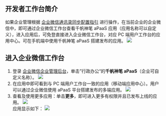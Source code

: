 ## 开发者工作台简介
如果企业管理根据 [企业微信通讯录同步配置指引](https://cloud.tencent.com/document/product/1365/57495) 进行操作，在当前企业的企业微信中，即可通过企业微信工作台查看千帆神笔 aPaaS 应用（应用名称可以自定义），进入应用后，可免登直接进入企业微信工作台，对应 PC 端用户工作台的应用中心。可在手机端中使用千帆神笔 aPaaS 搭建发布的应用。
![](https://main.qcloudimg.com/raw/ff76db999f6516191989a70213d46363.png)



## 进入企业微信工作台
1. 登录 [企业微信企业管理后台](https://work.weixin.qq.com/wework_admin/frame)，单击”行政办公“的**千帆神笔 aPaaS**（企业可自定义名称）。
![](https://main.qcloudimg.com/raw/2738987bdc24218c47e4dc95f439a313.png) 
2. 在应用中即可看到与 PC 端用户工作台一致的应用（移动端应用中心）。用户可以通过企业微信使用 aPaaS 平台搭建发布的多端应用。
![](https://main.qcloudimg.com/raw/b03ffab5f468643da40f931e7af37d07.png)
3. 查看及使用更多应用：单击**更多**，即可进入更多有权限并且已发布上线的应用。
 ![](https://main.qcloudimg.com/raw/b270032d4f866c57b603761f340c0dbb.png)   
 应用显示如下：
![](https://main.qcloudimg.com/raw/dfd355951151de84dfa4058f2fe7d439.png)

